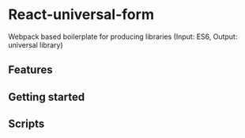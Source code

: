 # React-universal-form

Webpack based boilerplate for producing libraries (Input: ES6, Output: universal library)

## Features


## Getting started

## Scripts

